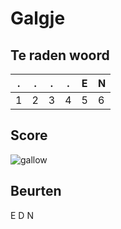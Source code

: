 # Galgje

## Te raden woord

|.|.|.|.|E|N|
|-|-|-|-|-|-|
|1|2|3|4|5|6|

## Score
![gallow](./images/2.png)

## Beurten
E D N

